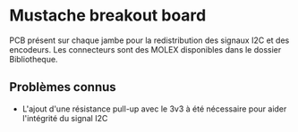 # Mustache breakout board
PCB présent sur chaque jambe pour la redistribution des signaux I2C et des encodeurs. Les connecteurs sont des MOLEX disponibles dans le dossier Bibliotheque.

## Problèmes connus
- L'ajout d'une résistance pull-up avec le 3v3 à été nécessaire pour aider l'intégrité du signal I2C

